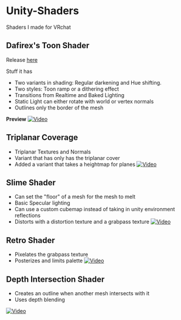 # Unity-Shaders
Shaders I made for VRchat


## Dafirex's Toon Shader

Release [here](https://github.com/Dafirex/Unity-Shaders/releases)

Stuff it has
- Two variants in shading: Regular darkening and Hue shifting.
- Two styles: Toon ramp or a dithering effect
- Transitions from Realtime and Baked Lighting
- Static Light can either rotate with world or vertex normals
- Outlines only the border of the mesh

**Preview**
[![Video](https://puu.sh/BFYaY/f601dc85c4.jpg)](https://streamable.com/qmk2q)

## Triplanar Coverage 
- Triplanar Textures and Normals
- Variant that has only has the triplanar cover
- Added a variant that takes a heightmap for planes
[![Video](https://puu.sh/BMUBN/96cadbb3b6.jpg)](https://streamable.com/17yx1)


## Slime Shader
- Can set the "floor" of a mesh for the mesh to melt 
- Basic Specular lighting
- Can use a custom cubemap instead of taking in unity environment reflections
- Distorts with a distortion texture and a grabpass texture
[![Video](http://puu.sh/BT8pC/4d3b2679c8.jpg)](https://streamable.com/s76s0)

## Retro Shader
- Pixelates the grabpass texture
- Posterizes and limits palette
[![Video](http://puu.sh/BXVBr/19a38bc37c.jpg)](https://puu.sh/BXVb0/8852bea92e.mp4)


## Depth Intersection Shader
- Creates an outline when another mesh intersects with it
- Uses depth blending

[![Video](http://dafire.xyz/p181n2.png)](https://streamable.com/18ms1)
